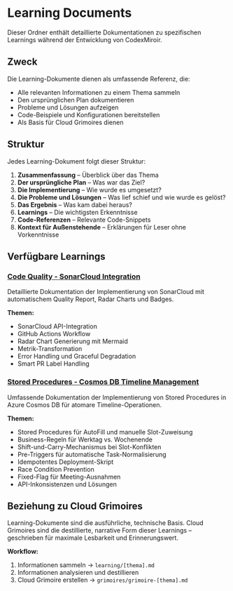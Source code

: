 # Learning Documents

Dieser Ordner enthält detaillierte Dokumentationen zu spezifischen Learnings während der Entwicklung von CodexMiroir.

## Zweck

Die Learning-Dokumente dienen als umfassende Referenz, die:
- Alle relevanten Informationen zu einem Thema sammeln
- Den ursprünglichen Plan dokumentieren
- Probleme und Lösungen aufzeigen
- Code-Beispiele und Konfigurationen bereitstellen
- Als Basis für Cloud Grimoires dienen

## Struktur

Jedes Learning-Dokument folgt dieser Struktur:
1. **Zusammenfassung** – Überblick über das Thema
2. **Der ursprüngliche Plan** – Was war das Ziel?
3. **Die Implementierung** – Wie wurde es umgesetzt?
4. **Die Probleme und Lösungen** – Was lief schief und wie wurde es gelöst?
5. **Das Ergebnis** – Was kam dabei heraus?
6. **Learnings** – Die wichtigsten Erkenntnisse
7. **Code-Referenzen** – Relevante Code-Snippets
8. **Kontext für Außenstehende** – Erklärungen für Leser ohne Vorkenntnisse

## Verfügbare Learnings

### [Code Quality - SonarCloud Integration](codeQuality.md)
Detaillierte Dokumentation der Implementierung von SonarCloud mit automatischem Quality Report, Radar Charts und Badges.

**Themen:**
- SonarCloud API-Integration
- GitHub Actions Workflow
- Radar Chart Generierung mit Mermaid
- Metrik-Transformation
- Error Handling und Graceful Degradation
- Smart PR Label Handling

### [Stored Procedures - Cosmos DB Timeline Management](stored-procedures.md)
Umfassende Dokumentation der Implementierung von Stored Procedures in Azure Cosmos DB für atomare Timeline-Operationen.

**Themen:**
- Stored Procedures für AutoFill und manuelle Slot-Zuweisung
- Business-Regeln für Werktag vs. Wochenende
- Shift-und-Carry-Mechanismus bei Slot-Konflikten
- Pre-Triggers für automatische Task-Normalisierung
- Idempotentes Deployment-Skript
- Race Condition Prevention
- Fixed-Flag für Meeting-Ausnahmen
- API-Inkonsistenzen und Lösungen

## Beziehung zu Cloud Grimoires

Learning-Dokumente sind die ausführliche, technische Basis. Cloud Grimoires sind die destillierte, narrative Form dieser Learnings – geschrieben für maximale Lesbarkeit und Erinnerungswert.

**Workflow:**
1. Informationen sammeln → `learning/[thema].md`
2. Informationen analysieren und destillieren
3. Cloud Grimoire erstellen → `grimoires/grimoire-[thema].md`
